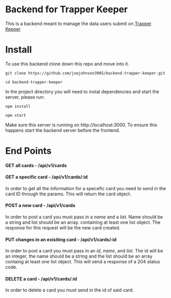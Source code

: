 # Backend for Trapper Keeper

This is a backend meant to manage the data users submit on [Trapper Keeper](https://github.com/joejohnson3985/trapperkeeper)

# Install
To use this backend clone down this repo and move into it.

```git clone https://github.com/joejohnson3985/backend-trapper-keeper.git```

```cd backend-trapper-keeper```

In the project directory you will need to instal dependencies and start the server, please run:

```npm install```

```npm start```

Make sure this server is running on http://localhost:3000. To ensure this happens start the backend server before the frontend.

# End Points

#### GET all cards - /api/v1/cards

#### GET a specific card - /api/v1/cards/:id
In order to get all the information for a specefic card you need to send in the card ID through the params. This will return the card object.

#### POST a new card - /api/v1/cards

In order to post a card you must pass in a *name* and a *list*. Name should be a string and list should be an array. containing at least one list object. The response for this request will be the new card created.
  
#### PUT changes in an exisiting card - /api/v1/cards/:id

In order to post a card you must pass in an *id*, *name*, and *list*. The id will be an integer, the name should be a string and the list should be an array containg at least one list object. This will send a response of a 204 status code.
  
#### DELETE a card - /api/v1/cards/:id

In order to delete a card you must send in the id of said card.
